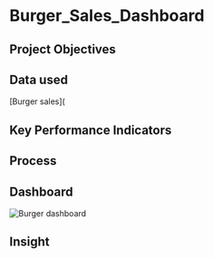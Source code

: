 # Burger_Sales_Dashboard

## Project Objectives

## Data used
[Burger sales](
## Key Performance Indicators

## Process

## Dashboard
![Burger dashboard](https://github.com/user-attachments/assets/690cdda2-bfe5-4e6f-a6fd-4a085b8e227e)

## Insight
